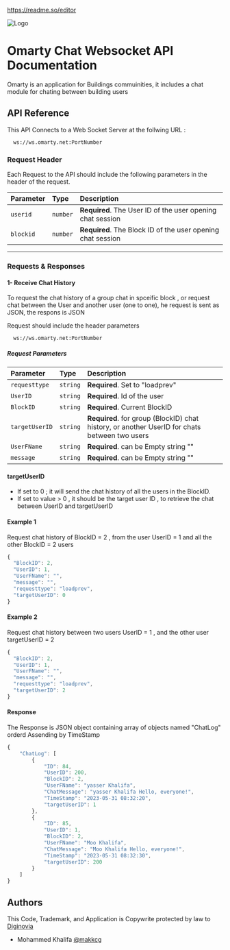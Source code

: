 https://readme.so/editor


![Logo](https://omarty.net/wp-content/uploads/2023/03/cropped-omarty_logo_80h.png)


# Omarty Chat Websocket API Documentation

Omarty is an application for Buildings commuinities, it includes a chat module for chating between building users




## API Reference

This API Connects to a Web Socket Server at the follwing URL :

```http
  ws://ws.omarty.net:PortNumber
```
### **Request Header**
Each Request to the API should include the following parameters in the header of the request.

| Parameter | Type     | Description                |
| :-------- | :------- | :------------------------- |
| `userid` | `number` | **Required**. The User ID of the user opening chat session |
| `blockid` | `number` | **Required**. The Block ID of the user opening chat session |

------------------------------
### **Requests & Responses**

#### **1- Receive Chat History**
To request the chat history of a group chat in spceific block , or request chat between the User and another user (one to one), he request is sent as JSON, the respons is JSON

Request should include the header parameters

```http
  ws://ws.omarty.net:PortNumber
```
##### **Request Parameters**

| Parameter | Type     | Description                       |
| :-------- | :------- | :-------------------------------- |
| `requesttype`      | `string` | **Required**. Set to "loadprev" |
| `UserID`      | `string` | **Required**. Id of the user |
| `BlockID`      | `string` | **Required**. Current BlockID  |
| `targetUserID`      | `string` | **Required**. for group (BlockID) chat history, or another UserID for chats between two users  |
| `UserFName`      | `string` | **Required**. can be Empty string "" |
| `message`      | `string` | **Required**. can be Empty string "" |

#### targetUserID

- If set to 0 ; it will send the chat history of all the users in the BlockID.
- If set to value > 0 , it should be the target user ID , to retrieve the chat between UserID and targetUserID 



#### Example 1
Request chat history of BlockID = 2 , from the user UserID = 1 and all the other BlockID = 2 users 

```javascript
{
  "BlockID": 2,
  "UserID": 1,
  "UserFName": "",
  "message": "",
  "requesttype": "loadprev",
  "targetUserID": 0
}
```

#### Example 2
Request chat history between two users UserID = 1 , and the other user targetUserID = 2 

```javascript
{
  "BlockID": 2,
  "UserID": 1,
  "UserFName": "",
  "message": "",
  "requesttype": "loadprev",
  "targetUserID": 2
}
```

#### Response
The Response is JSON object containing array of objects named "ChatLog" orderd Assending by TimeStamp

```javascript
{
    "ChatLog": [
        {
            "ID": 84,
            "UserID": 200,
            "BlockID": 2,
            "UserFName": "yasser Khalifa",
            "ChatMessage": "yasser Khalifa Hello, everyone!",
            "TimeStamp": "2023-05-31 08:32:20",
            "targetUserID": 1
        },
        {
            "ID": 85,
            "UserID": 1,
            "BlockID": 2,
            "UserFName": "Moo Khalifa",
            "ChatMessage": "Moo Khalifa Hello, everyone!",
            "TimeStamp": "2023-05-31 08:32:30",
            "targetUserID": 200
        }
    ]
}
```


## Authors

This Code, Trademark, and Application is Copywrite protected by law to [Diginovia](https://diginovia.com/)
- Mohammed Khalifa [@makkcg](https://github.com/makkcg)


